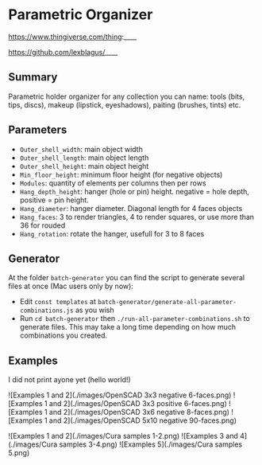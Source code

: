 

# Parametric Organizer

https://www.thingiverse.com/thing:____

https://github.com/lexblagus/____

## Summary

Parametric holder organizer for any collection you can name: tools (bits, tips, discs), makeup (lipstick, eyeshadows), paiting (brushes, tints) etc.


## Parameters

- `Outer_shell_width`: main object width
- `Outer_shell_length`: main object length 
- `Outer_shell_height`: main object height
- `Min_floor_height`: minimum floor height (for negative objects)
- `Modules`: quantity of elements per columns then per rows
- `Hang_depth_height`: hanger (hole or pin) height. negative = hole depth, positive = pin height. 
- `Hang_diameter`: hanger diameter. Diagonal length for 4 faces objects
- `Hang_faces`: 3 to render triangles, 4 to render squares, or use more than 36 for rouded 
- `Hang_rotation`: rotate the hanger, usefull for 3 to 8 faces


## Generator

At the folder `batch-generator` you can find the script to generate several files at once (Mac users only by now):

- Edit `const templates` at `batch-generator/generate-all-parameter-combinations.js` as you wish
- Run `cd batch-generator` then `./run-all-parameter-combinations.sh` to generate files. This may take a long time depending on how much combinations you created.

## Examples

I did not print ayone yet (hello world!)

![Examples 1 and 2](./images/OpenSCAD 3x3 negative 6-faces.png)
![Examples 1 and 2](./images/OpenSCAD 3x3 positive 6-faces.png)
![Examples 1 and 2](./images/OpenSCAD 3x6 negative 8-faces.png)
![Examples 1 and 2](./images/OpenSCAD 5x10 negative 90-faces.png)

![Examples 1 and 2](./images/Cura samples 1-2.png)
![Examples 3 and 4](./images/Cura samples 3-4.png)
![Examples 5](./images/Cura samples 5.png)



